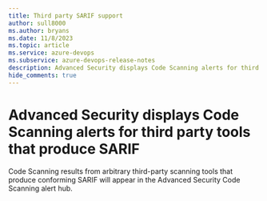 ```yaml
---
title: Third party SARIF support
author: sull8000
ms.author: bryans
ms.date: 11/8/2023
ms.topic: article
ms.service: azure-devops
ms.subservice: azure-devops-release-notes
description: Advanced Security displays Code Scanning alerts for third party tools that produce SARIF 
hide_comments: true
---
```


# Advanced Security displays Code Scanning alerts for third party tools that produce SARIF

Code Scanning results from arbitrary third-party scanning tools that produce conforming SARIF will appear in the Advanced Security Code Scanning alert hub.
